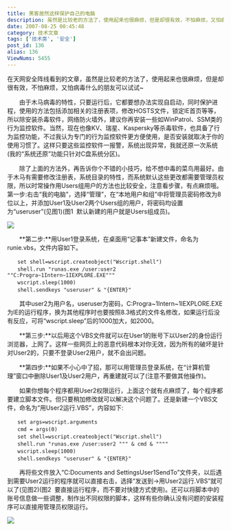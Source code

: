 ```yaml
---
title: 黑客居然这样保护自己的电脑
description: 虽然是比较老的方法了，使用起来也很麻烦，但是却很有效，不怕麻烦，又怕病毒什么的朋友可以试试~　　由于木马病毒的特性，只要运行后，它都要想办法实现自启动，同时保护进程，使用的方法包括添加相关的注册表项，修改HOSTS文件，锁定IE首页等等，所以除安装杀毒软件，网络防火墙外，建议你再安装一些如WinPatrol、SSM类的行为监控软件。当然，现在也像KV、瑞星、Kaspersky等杀毒软件，也具备了行为监控功能，不过我认为专门的行为监控软件更方便使用，是否安装就取决于你的使用习惯了。这样只要这些监控软件一报警，系统出现异常，我就还原一次系统(我的“系统还原”功能只针对C盘系统分区)。
date: 2007-08-25 00:45:48
category: 技术文章
tags: ['技术类', '安全']
post_id: 136
alias: 136
ViewNums: 5455
---
```


在天网安全阵线看到的文章，虽然是比较老的方法了，使用起来也很麻烦，但是却很有效，不怕麻烦，又怕病毒什么的朋友可以试试~

　　由于木马病毒的特性，只要运行后，它都要想办法实现自启动，同时保护进程，使用的方法包括添加相关的注册表项，修改HOSTS文件，锁定IE首页等等，所以除安装杀毒软件，网络防火墙外，建议你再安装一些如WinPatrol、SSM类的行为监控软件。当然，现在也像KV、瑞星、Kaspersky等杀毒软件，也具备了行为监控功能，不过我认为专门的行为监控软件更方便使用，是否安装就取决于你的使用习惯了。这样只要这些监控软件一报警，系统出现异常，我就还原一次系统(我的&ldquo;系统还原&rdquo;功能只针对C盘系统分区)。

　　除了上面的方法外，再告诉你个不错的小技巧，给不想中毒的菜鸟用最好。由于木马有需要修改注册表，系统目录的特性，而系统默认这些更改都需要管理员权限，所以时常操作用Users组用户的方法也比较安全，注意看步骤，有点麻烦哦。
第一步:右击&ldquo;我的电脑&rdquo;，选择&ldquo;管理&rdquo;，在&ldquo;本地用户和组&rdquo;中将管理员密码修改为8位以上，并添加User1及User2两个Users组的用户，将密码均设置为&ldquo;useruser&rdquo;(见图1)(图1  默认新建的用户就是Users组成员)。

[![](http://pfw.sky.net.cn/upimg/allimg/070823/1403460.jpg)](http://pfw.sky.net.cn/upimg/allimg/070823/1403460.jpg)

　　**第二步:**用User1登录系统，在桌面用&ldquo;记事本&rdquo;新建文件，命名为runie.vbs，文件内容如下。
```
　　set shell=wscript.createobject("Wscript.shell")
　　shell.run "runas.exe /user:user2 ""C:Progra~1Intern~1IEXPLORE.EXE"""
　　wscript.sleep(1000)
　　shell.sendkeys "useruser" & "{ENTER}"
```
　　其中user2为用户名，useruser为密码，C:Progra~1Intern~1IEXPLORE.EXE为IE的运行程序，换为其他程序时也要按照8.3格式的文件名修改，如果运行后没有反应，可将&ldquo;wscript.sleep&rdquo;后的1000加大，如2000。

　　**第三步:**以后用这个VBS文件就可以在User1的账号下以User2的身份运行浏览器，上网了。这样一些网页上的恶意代码根本对你无效，因为所有的破坏是针对User2的，只要不登录User2用户，就不会出问题。

　　**第四步:**如果不小心中了招，那可以用管理员登录系统，在&ldquo;计算机管理&rdquo;窗口中删除User1及User2用户，再重建就可以了(注意不要做其他操作)。

　　如果你想每个程序都用User2权限运行，上面这个就有点麻烦了，每个程序都要建立脚本文件。但只要稍加修改就可以解决这个问题了。还是新建一个VBS文件，命名为&ldquo;用User2运行.VBS&rdquo;，内容如下:
```
　　set args=wscript.arguments
　　cmd = args(0)
　　set shell=wscript.createobject("Wscript.shell")
　　shell.run "runas.exe /user:user2 """ & cmd & """"
　　wscript.sleep(1000)
　　shell.sendkeys "useruser" & "{ENTER}"
```
　　再将些文件放入&ldquo;C:Documents and SettingsUser1SendTo&rdquo;文件夹，以后遇到需要User2运行的程序就可以直接右击，选择&ldquo;发送到&rarr;用User2运行.VBS&rdquo;就可以了(见图2)(图2  要直接运行程序，而不要对快捷方式使用)。还可以将脚本中的账号信息做一些调整，制作出不同权限的脚本，这样有些你确认没有问题的安装程序可以直接用管理员权限运行。

[![](http://pfw.sky.net.cn/upimg/allimg/070823/1403461.jpg)](http://pfw.sky.net.cn/upimg/allimg/070823/1403461.jpg)

